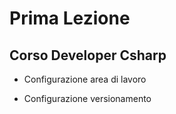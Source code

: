 # Prima Lezione

## Corso Developer Csharp

- Configurazione area di lavoro

- Configurazione versionamento